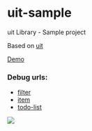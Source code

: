 # uit-sample
uit Library - Sample project

Based on [uit](https://github.com/AntonLapshin/uit)

[Demo](https://antonlapshin.github.io/uit-sample/?todo-list)

### Debug urls: 
* [filter](https://antonlapshin.github.io/uit-sample/?filter) 
* [item](https://antonlapshin.github.io/uit-sample/?item)
* [todo-list](https://antonlapshin.github.io/uit-sample/?todo-list)

![](https://cdn.pbrd.co/images/GFqPNdT.png)